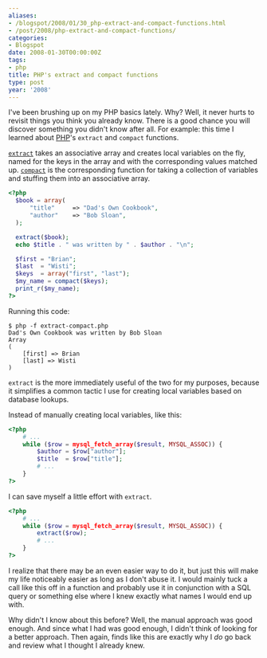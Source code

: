 ```yaml
---
aliases:
- /blogspot/2008/01/30_php-extract-and-compact-functions.html
- /post/2008/php-extract-and-compact-functions/
categories:
- Blogspot
date: 2008-01-30T00:00:00Z
tags:
- php
title: PHP's extract and compact functions
type: post
year: '2008'
---
```


[PHP]: http://php.net

I've been brushing up on my PHP basics lately. Why? Well, it never hurts to 
revisit things you think you already know. There is a good chance you will
discover something you didn't know after all. For example: this time I
learned about [PHP][]'s `extract` and `compact` functions.
<!--more-->

[`extract`]: http://us3.php.net/manual/en/function.extract.php
[`compact`]: http://us3.php.net/manual/en/function.compact.php

[`extract`][] takes an associative array and creates local variables on the
fly, named for the keys in the array and with the corresponding values
matched up. [`compact`][] is the corresponding function for taking a
collection of variables and stuffing them into an associative array.

``` php
<?php
  $book = array(
      "title"     => "Dad's Own Cookbook",
      "author"    => "Bob Sloan",
  );

  extract($book);
  echo $title . " was written by " . $author . "\n";

  $first = "Brian";
  $last  = "Wisti";
  $keys  = array("first", "last");
  $my_name = compact($keys);
  print_r($my_name);
?>
```

Running this code:

    $ php -f extract-compact.php
    Dad's Own Cookbook was written by Bob Sloan
    Array
    (
        [first] => Brian
        [last] => Wisti
    )

`extract` is the more immediately useful of the two for my purposes, because
it simplifies a common tactic I use for creating local variables based on 
database lookups.

Instead of manually creating local variables, like this:

``` php
<?php
    # ...
    while ($row = mysql_fetch_array($result, MYSQL_ASSOC)) {
        $author = $row["author"];
        $title  = $row["title"];
        # ...
    }
?>
```

I can save myself a little effort with `extract`.

``` php
<?php
    # ...
    while ($row = mysql_fetch_array($result, MYSQL_ASSOC)) {
        extract($row);
        # ...
    }
?>
```

I realize that there may be an even easier way to do it, but just this will
make my life noticeably easier as long as I don't abuse it. I would mainly
tuck a call like this off in a function and probably use it in conjunction with
a SQL query or something else where I knew exactly what names I would end up with.

Why didn't I know about this before? Well, the manual approach was good enough.
And since what I had was good enough, I didn't think of looking for a better 
approach. Then again, finds like this are exactly why I *do* go back and review
what I thought I already knew.
